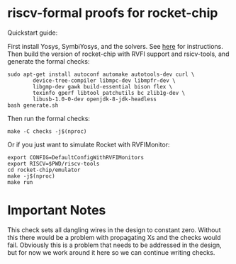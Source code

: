 
riscv-formal proofs for rocket-chip
===================================

Quickstart guide:

First install Yosys, SymbiYosys, and the solvers. See
[here](http://symbiyosys.readthedocs.io/en/latest/quickstart.html#installing)
for instructions. Then build the version of rocket-chip with RVFI support and
rsicv-tools, and generate the formal checks:

```
sudo apt-get install autoconf automake autotools-dev curl \
		device-tree-compiler libmpc-dev libmpfr-dev \
		libgmp-dev gawk build-essential bison flex \
		texinfo gperf libtool patchutils bc zlib1g-dev \
		libusb-1.0-0-dev openjdk-8-jdk-headless
bash generate.sh
```

Then run the formal checks:

```
make -C checks -j$(nproc)
```

Or if you just want to simulate Rocket with RVFIMonitor:

```
export CONFIG=DefaultConfigWithRVFIMonitors
export RISCV=$PWD/riscv-tools
cd rocket-chip/emulator
make -j$(nproc)
make run
```

Important Notes
===============

This check sets all dangling wires in the design to constant zero. Without this
there would be a problem with propagating Xs and the checks would fail. Obviously
this is a problem that needs to be addressed in the design, but for now we work
around it here so we can continue writing checks.

